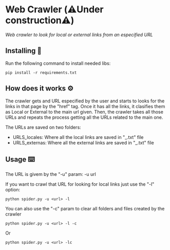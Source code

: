 # Web Crawler (⚠️Under construction⚠️)
_Web crawler to look for local or external links from an especified URL_



## Installing 🔧
Run the following command to install needed libs:
```
pip install -r requirements.txt
```


## How does it works ⚙️
The crawler gets and URL especified by the user and starts to looks for the links in that page by the "href" tag. Once it has all the links, it clasifies them as Local or External to the main url given. Then, the crawler takes all those URLs and repeats the process getting all the URLs related to the main one.  
  
The URLs are saved on two folders:
  * URLS_locales: Where all the local links are saved in "<url>_.txt" file
  * URLS_externas: Where all the external links are saved in "<url>_.txt" file

## Usage ⌨️
The URL is givem by the "-u" param: -u url  
  
If you want to crawl that URL for looking for local links just use the "-l" option: 
```
python spider.py -u <url> -l
```
You can also use the "-c" param to clear all folders and files created by the crawler 
```
python spider.py -u <url> -l -c
```
 Or
```
python spider.py -u <url> -lc
```
